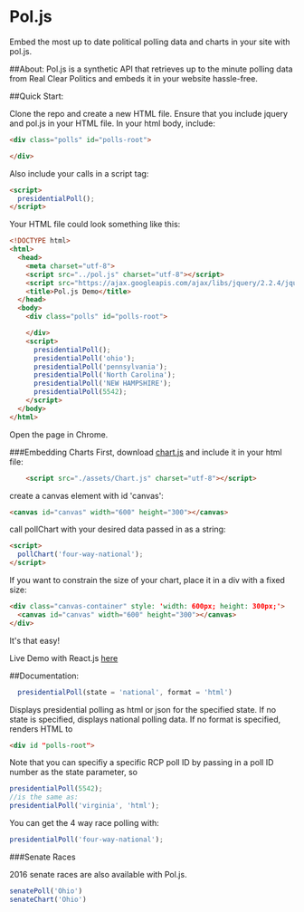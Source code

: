 # Pol.js
Embed the most up to date political polling data and charts in your site with pol.js.

##About:
Pol.js is a synthetic API that retrieves up to the minute polling data from Real Clear Politics and embeds it in your website hassle-free.

##Quick Start:

Clone the repo and create a new HTML file.
Ensure that you include jquery and pol.js in your HTML file.
In your html body, include:
```html
<div class="polls" id="polls-root">

</div>
```


Also include your calls in a script tag:
```html
<script>
  presidentialPoll();
</script>
```
Your HTML file could look something like this:
```html
<!DOCTYPE html>
<html>
  <head>
    <meta charset="utf-8">
    <script src="../pol.js" charset="utf-8"></script>
    <script src="https://ajax.googleapis.com/ajax/libs/jquery/2.2.4/jquery.min.js"></script>
    <title>Pol.js Demo</title>
  </head>
  <body>
    <div class="polls" id="polls-root">

    </div>
    <script>
      presidentialPoll();
      presidentialPoll('ohio');
      presidentialPoll('pennsylvania');
      presidentialPoll('North Carolina');
      presidentialPoll('NEW HAMPSHIRE');
      presidentialPoll(5542);
    </script>
  </body>
</html>
```
Open the page in Chrome.

###Embedding Charts
First, download [chart.js](http://www.chartjs.org/) and include it in your html file:
```html
    <script src="./assets/Chart.js" charset="utf-8"></script>
```
create a canvas element with id 'canvas':
```html
<canvas id="canvas" width="600" height="300"></canvas>
```
call pollChart with your desired data passed in as a string:
```html
<script>
  pollChart('four-way-national');
</script>
```
If you want to constrain the size of your chart, place it in a div with a fixed size:
```html
<div class="canvas-container" style: 'width: 600px; height: 300px;'>
  <canvas id="canvas" width="600" height="300"></canvas>
</div>
```
It's that easy!

Live Demo with React.js [here](http://poljs-react-demo.herokuapp.com/)

##Documentation:
```JavaScript
  presidentialPoll(state = 'national', format = 'html')
```
Displays presidential polling as html or json for the specified state. If no state is specified, displays national polling data. If no format is specified, renders HTML to
```html
<div id "polls-root">
```
Note that you can specifiy a specific RCP poll ID by passing in a poll ID number as the state parameter, so
```JavaScript
presidentialPoll(5542);
//is the same as:
presidentialPoll('virginia', 'html');
```
You can get the 4 way race polling with:
```JavaScript
presidentialPoll('four-way-national');
```

###Senate Races

2016 senate races are also available with Pol.js.

```JavaScript
senatePoll('Ohio')
senateChart('Ohio')
```
